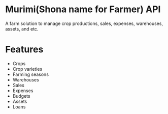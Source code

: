 # Murimi(Shona name for Farmer) API
A farm solution to manage crop productions, sales, expenses, warehouses, assets, and etc.

# Features
- Crops
- Crop varieties
- Farming seasons
- Warehouses
- Sales
- Expenses
- Budgets
- Assets
- Loans
